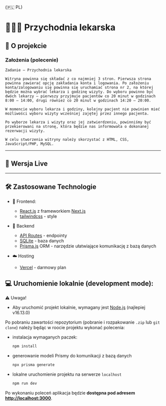 (🇵🇱 PL)

# 👨🏻‍⚕️ Przychodnia lekarska

## 📖 O projekcie

### Założenia (polecenie)  

```
Zadanie – Przychodnia lekarska

Witryna powinna się składać z co najmniej 3 stron. Pierwsza strona powinna zawierać opcję zakładania konta i logowania. Po założeniu konta/zalogowaniu się powinna się uruchamiać strona nr 2, na której będzie można wybrać lekarza i godzinę wizyty. Do wyboru powinno być dwóch lekarzy – pierwszy przyjmuje pacjentów co 20 minut w godzinach 8:00 – 14:00, drugi również co 20 minut w godzinach 14:20 – 20:00.

W momencie wyboru lekarza i godziny, kolejny pacjent nie powinien mieć możliwości wyboru wizyty wcześniej zajętej przez innego pacjenta.

Po wyborze lekarza i wizyty oraz jej zatwierdzeniu, powinniśmy być przekierowani na stronę, która będzie nas informowała o dokonanej rezerwacji wizyty.

W celu stworzenia witryny należy skorzystać z HTML, CSS, JavaScript/PHP, MySQL.
```

---

## 🚀 Wersja Live

---

## 🛠 Zastosowane Technologie

- 🍊 Frontend:

  - [React.js](https://reactjs.org/) z frameworkiem [Next.js](https://nextjs.org/)
  - [tailwindcss](https://tailwindcss.com/) - style

- 🍑 Backend

  - [API Routes](https://nextjs.org/docs/api-routes/introduction) - endpointy
  - [SQLite](https://www.sqlite.org/) - baza danych
  - [Prisma.js](https://www.prisma.io/) ORM - narzędzie ułatwiające komunikację z bazą danych

- ☁️ Hosting

  - [Vercel](https://vercel.com/) - darmowy plan

## 💻 Uruchomienie lokalnie (development mode):

⚠️ Uwaga!

- Aby uruchomić projekt lokalnie, wymagany jest [Node.js](https://nodejs.org/) (najlepiej v16.13.0)

Po pobraniu zawartości repozytorium (pobranie i rozpakowanie `.zip` lub `git clone`) należy będąc w roocie projektu wykonać polecenia:

- instalacja wymaganych paczek:

  ```bash
  npm install
  ```

- generowanie modeli Prismy do komunikacji z bazą danych

  ```bash
  npx prisma generate
  ```

- lokalne uruchomienie projektu na serwerze `localhost`
  ```bash
  npm run dev
  ```

Po wykonaniu poleceń aplikacja będzie **dostępna pod adresem [http://localhost:3000](http://localhost:3000)**.
